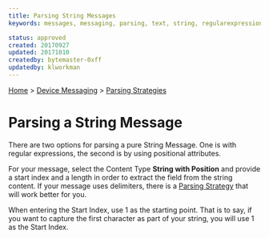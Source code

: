 ```yaml
---
title: Parsing String Messages
keywords: messages, messaging, parsing, text, string, regularexpression, regex, position

status: approved
created: 20170927
updated: 20171010
createdby: bytemaster-0xff
updatedby: klworkman
---
```

[Home](../../Index.md) > [Device Messaging](../Index.md) > [Parsing Strategies](ParsingStrategies.md)

# Parsing a String Message

There are two options for parsing a pure String Message.  One is with regular 
expressions, the second is by using positional attributes.

For your message, select the Content Type **String with Position** and provide a 
start index and a length in order to extract the field from the string content.  If your message uses delimiters, 
there is a [Parsing Strategy](ParsingDelimitedMessage.md) that will work better for you.

When entering the Start Index, use 1 as the starting point. That is to say, if you want to 
capture the first character as part of your string, you will use 1 as the Start Index.
